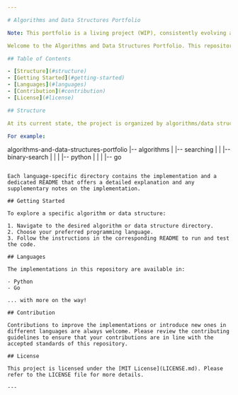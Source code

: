```yaml
---

# Algorithms and Data Structures Portfolio

Note: This portfolio is a living project (WIP), consistently evolving and adapting to reflect new insights and development practices.

Welcome to the Algorithms and Data Structures Portfolio. This repository is exclusively intended as a portfolio project to showcase my understanding and multi-language skills pertaining to algorithms and data structures. It is a collection of popular algorithms and data structures implemented in various programming languages, including Python and Go. The aim is to provide clear, concise, and efficient implementations for both educational purposes and real-world applications.

## Table of Contents

- [Structure](#structure)
- [Getting Started](#getting-started)
- [Languages](#languages)
- [Contribution](#contribution)
- [License](#license)

## Structure

At its current state, the project is organized by algorithms/data structures and then further divided by the programming language. The presented structure gives a glimpse into the layout, but keep in mind, this is an evolving portfolio, and I'll be continuously expanding the repository as I add more solutions and dive into other languages and topics.

For example:

```
algorithms-and-data-structures-portfolio
|-- algorithms
|   |-- searching
|   |   |-- binary-search
|   |   |   |-- python
|   |   |   |-- go
```

Each language-specific directory contains the implementation and a dedicated README that offers a detailed explanation and any supplementary notes on the implementation.

## Getting Started

To explore a specific algorithm or data structure:

1. Navigate to the desired algorithm or data structure directory.
2. Choose your preferred programming language.
3. Follow the instructions in the corresponding README to run and test the code.

## Languages

The implementations in this repository are available in:

- Python
- Go

... with more on the way!

## Contribution

Contributions to improve the implementations or introduce new ones in different languages are always welcome. Please review the contributing guidelines to ensure that your contributions are in line with the accepted standards of this repository.

## License

This project is licensed under the [MIT License](LICENSE.md). Please refer to the LICENSE file for more details.

---
```

